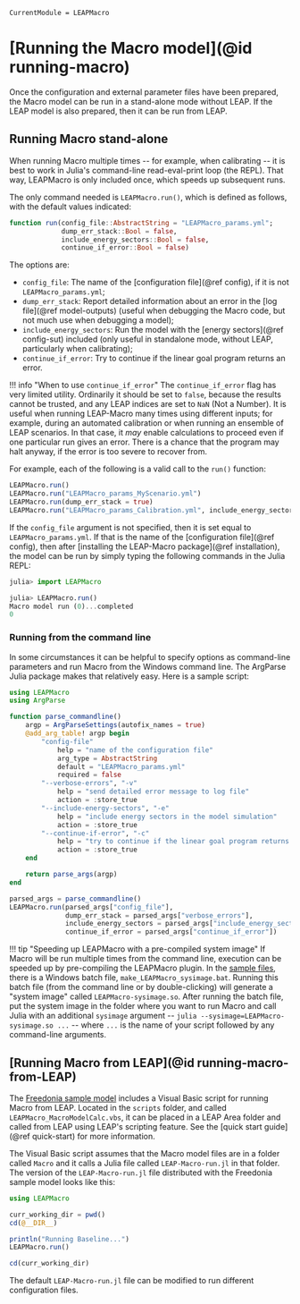 ```@meta
CurrentModule = LEAPMacro
```

# [Running the Macro model](@id running-macro)
Once the configuration and external parameter files have been prepared, the Macro model can be run in a stand-alone mode without LEAP. If the LEAP model is also prepared, then it can be run from LEAP.

## Running Macro stand-alone
When running Macro multiple times -- for example, when calibrating -- it is best to work in Julia's command-line read-eval-print loop (the REPL). That way, LEAPMacro is only included once, which speeds up subsequent runs.

The only command needed is `LEAPMacro.run()`, which is defined as follows, with the default values indicated:
```julia
function run(config_file::AbstractString = "LEAPMacro_params.yml";
             dump_err_stack::Bool = false,
             include_energy_sectors::Bool = false,
             continue_if_error::Bool = false)
```
The options are:
  * `config_file`: The name of the [configuration file](@ref config), if it is not `LEAPMacro_params.yml`;
  * `dump_err_stack`: Report detailed information about an error in the [log file](@ref model-outputs) (useful when debugging the Macro code, but not much use when debugging a model);
  * `include_energy_sectors`: Run the model with the [energy sectors](@ref config-sut) included (only useful in standalone mode, without LEAP, particularly when calibrating);
  * `continue_if_error`: Try to continue if the linear goal program returns an error.

!!! info "When to use `continue_if_error`"
    The `continue_if_error` flag has very limited utility. Ordinarily it should be set to `false`, because the results cannot be trusted, and any LEAP indices are set to `NaN` (Not a Number). It is useful when running LEAP-Macro many times using different inputs; for example, during an automated calibration or when running an ensemble of LEAP scenarios. In that case, it _may_ enable calculations to proceed even if one particular run gives an error. There is a chance that the program may halt anyway, if the error is too severe to recover from.

For example, each of the following is a valid call to the `run()` function:
```julia
LEAPMacro.run()
LEAPMacro.run("LEAPMacro_params_MyScenario.yml")
LEAPMacro.run(dump_err_stack = true)
LEAPMacro.run("LEAPMacro_params_Calibration.yml", include_energy_sectors = true)
```

If the `config_file` argument is not specified, then it is set equal to `LEAPMacro_params.yml`. If that is the name of the [configuration file](@ref config), then after [installing the LEAP-Macro package](@ref installation), the model can be run by simply typing the following commands in the Julia REPL:
```julia
julia> import LEAPMacro

julia> LEAPMacro.run()
Macro model run (0)...completed
0
```
### Running from the command line
In some circumstances it can be helpful to specify options as command-line parameters and run Macro from the Windows command line. The ArgParse Julia package makes that relatively easy. Here is a sample script:
```julia
using LEAPMacro
using ArgParse

function parse_commandline()
    argp = ArgParseSettings(autofix_names = true)
    @add_arg_table! argp begin
        "config-file"
            help = "name of the configuration file"
            arg_type = AbstractString
            default = "LEAPMacro_params.yml"
            required = false
        "--verbose-errors", "-v"
            help = "send detailed error message to log file"
            action = :store_true
        "--include-energy-sectors", "-e"
            help = "include energy sectors in the model simulation"
            action = :store_true
        "--continue-if-error", "-c"
            help = "try to continue if the linear goal program returns an error"
            action = :store_true
    end

    return parse_args(argp)
end

parsed_args = parse_commandline()
LEAPMacro.run(parsed_args["config_file"],
              dump_err_stack = parsed_args["verbose_errors"],
              include_energy_sectors = parsed_args["include_energy_sectors"],
              continue_if_error = parsed_args["continue_if_error"])
```
!!! tip "Speeding up LEAPMacro with a pre-compiled system image"
    If Macro will be run multiple times from the command line, execution can be speeded up by pre-compiling the LEAPMacro plugin. In the [sample files](assets/Macro.zip), there is a Windows batch file, `make_LEAPMacro_sysimage.bat`. Running this batch file (from the command line or by double-clicking) will generate a "system image" called `LEAPMacro-sysimage.so`. After running the batch file, put the system image in the folder where you want to run Macro and call Julia with an additional `sysimage` argument -- `julia --sysimage=LEAPMacro-sysimage.so ...` -- where `...` is the name of your script followed by any command-line arguments.

## [Running Macro from LEAP](@id running-macro-from-LEAP)
The [Freedonia sample model](assets/Macro.zip) includes a Visual Basic script for running Macro from LEAP. Located in the `scripts` folder, and called `LEAPMacro_MacroModelCalc.vbs`, it can be placed in a LEAP Area folder and called from LEAP using LEAP's scripting feature. See the [quick start guide](@ref quick-start) for more information.

The Visual Basic script assumes that the Macro model files are in a folder called `Macro` and it calls a Julia file called `LEAP-Macro-run.jl` in that folder. The version of the `LEAP-Macro-run.jl` file distributed with the Freedonia sample model looks like this:
```julia
using LEAPMacro

curr_working_dir = pwd()
cd(@__DIR__)

println("Running Baseline...")
LEAPMacro.run()

cd(curr_working_dir)
```
The default `LEAP-Macro-run.jl` file can be modified to run different configuration files.
